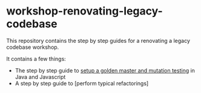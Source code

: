 # workshop-renovating-legacy-codebase

This repository contains the step by step guides for a renovating a legacy codebase workshop.

It contains a few things:
* The step by step guide to [setup a golden master and mutation testing](StepsTowardsGoldenMaster.md) in Java and Javascript
* A step by step guide to [perform typical refactorings]
